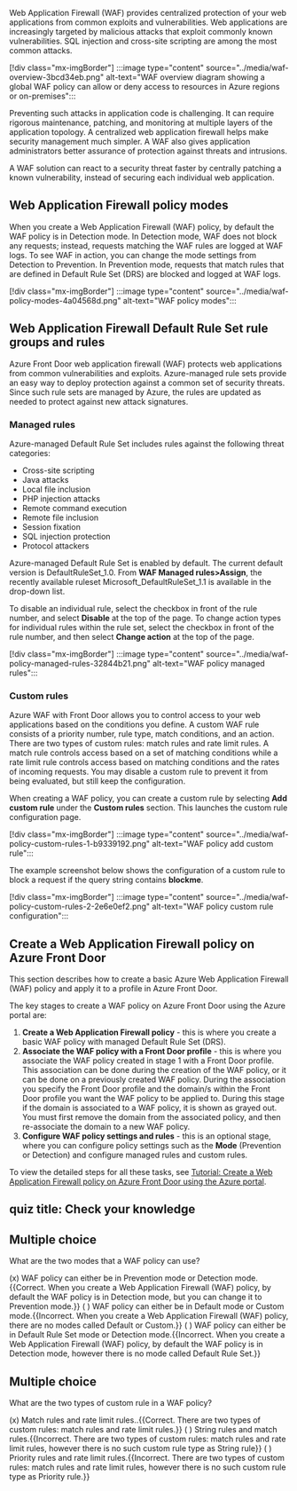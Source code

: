 Web Application Firewall (WAF) provides centralized protection of your web applications from common exploits and vulnerabilities. Web applications are increasingly targeted by malicious attacks that exploit commonly known vulnerabilities. SQL injection and cross-site scripting are among the most common attacks.

\[!div class="mx-imgBorder"\] :::image type="content" source="../media/waf-overview-3bcd34eb.png" alt-text="WAF overview diagram showing a global WAF policy can allow or deny access to resources in Azure regions or on-premises":::


Preventing such attacks in application code is challenging. It can require rigorous maintenance, patching, and monitoring at multiple layers of the application topology. A centralized web application firewall helps make security management much simpler. A WAF also gives application administrators better assurance of protection against threats and intrusions.

A WAF solution can react to a security threat faster by centrally patching a known vulnerability, instead of securing each individual web application.

## Web Application Firewall policy modes

When you create a Web Application Firewall (WAF) policy, by default the WAF policy is in Detection mode. In Detection mode, WAF does not block any requests; instead, requests matching the WAF rules are logged at WAF logs. To see WAF in action, you can change the mode settings from Detection to Prevention. In Prevention mode, requests that match rules that are defined in Default Rule Set (DRS) are blocked and logged at WAF logs.

\[!div class="mx-imgBorder"\] :::image type="content" source="../media/waf-policy-modes-4a04568d.png" alt-text="WAF policy modes":::


## Web Application Firewall Default Rule Set rule groups and rules

Azure Front Door web application firewall (WAF) protects web applications from common vulnerabilities and exploits. Azure-managed rule sets provide an easy way to deploy protection against a common set of security threats. Since such rule sets are managed by Azure, the rules are updated as needed to protect against new attack signatures.

### Managed rules

Azure-managed Default Rule Set includes rules against the following threat categories:

 -  Cross-site scripting
 -  Java attacks
 -  Local file inclusion
 -  PHP injection attacks
 -  Remote command execution
 -  Remote file inclusion
 -  Session fixation
 -  SQL injection protection
 -  Protocol attackers

Azure-managed Default Rule Set is enabled by default. The current default version is DefaultRuleSet\_1.0. From **WAF Managed rules>Assign**, the recently available ruleset Microsoft\_DefaultRuleSet\_1.1 is available in the drop-down list.

To disable an individual rule, select the checkbox in front of the rule number, and select **Disable** at the top of the page. To change action types for individual rules within the rule set, select the checkbox in front of the rule number, and then select **Change action** at the top of the page.

\[!div class="mx-imgBorder"\] :::image type="content" source="../media/waf-policy-managed-rules-32844b21.png" alt-text="WAF policy managed rules":::


### Custom rules

Azure WAF with Front Door allows you to control access to your web applications based on the conditions you define. A custom WAF rule consists of a priority number, rule type, match conditions, and an action. There are two types of custom rules: match rules and rate limit rules. A match rule controls access based on a set of matching conditions while a rate limit rule controls access based on matching conditions and the rates of incoming requests. You may disable a custom rule to prevent it from being evaluated, but still keep the configuration.

When creating a WAF policy, you can create a custom rule by selecting **Add custom rule** under the **Custom rules** section. This launches the custom rule configuration page.

\[!div class="mx-imgBorder"\] :::image type="content" source="../media/waf-policy-custom-rules-1-b9339192.png" alt-text="WAF policy add custom rule":::


The example screenshot below shows the configuration of a custom rule to block a request if the query string contains **blockme**.

\[!div class="mx-imgBorder"\] :::image type="content" source="../media/waf-policy-custom-rules-2-2e6e0ef2.png" alt-text="WAF policy custom rule configuration":::


## Create a Web Application Firewall policy on Azure Front Door

This section describes how to create a basic Azure Web Application Firewall (WAF) policy and apply it to a profile in Azure Front Door.

The key stages to create a WAF policy on Azure Front Door using the Azure portal are:

1.  **Create a Web Application Firewall policy** \- this is where you create a basic WAF policy with managed Default Rule Set (DRS).
2.  **Associate the WAF policy with a Front Door profile** \- this is where you associate the WAF policy created in stage 1 with a Front Door profile. This association can be done during the creation of the WAF policy, or it can be done on a previously created WAF policy. During the association you specify the Front Door profile and the domain/s within the Front Door profile you want the WAF policy to be applied to. During this stage if the domain is associated to a WAF policy, it is shown as grayed out. You must first remove the domain from the associated policy, and then re-associate the domain to a new WAF policy.
3.  **Configure WAF policy settings and rules** \- this is an optional stage, where you can configure policy settings such as the **Mode** (Prevention or Detection) and configure managed rules and custom rules.

To view the detailed steps for all these tasks, see [Tutorial: Create a Web Application Firewall policy on Azure Front Door using the Azure portal](https://docs.microsoft.com/azure/web-application-firewall/afds/waf-front-door-create-portal).

## quiz title: Check your knowledge

## Multiple choice

What are the two modes that a WAF policy can use?

(x) WAF policy can either be in Prevention mode or Detection mode.\{\{Correct. When you create a Web Application Firewall (WAF) policy, by default the WAF policy is in Detection mode, but you can change it to Prevention mode.\}\} ( ) WAF policy can either be in Default mode or Custom mode.\{\{Incorrect. When you create a Web Application Firewall (WAF) policy, there are no modes called Default or Custom.\}\} ( ) WAF policy can either be in Default Rule Set mode or Detection mode.\{\{Incorrect. When you create a Web Application Firewall (WAF) policy, by default the WAF policy is in Detection mode, however there is no mode called Default Rule Set.\}\}

## Multiple choice

What are the two types of custom rule in a WAF policy?

(x) Match rules and rate limit rules..\{\{Correct. There are two types of custom rules: match rules and rate limit rules.\}\} ( ) String rules and match rules.\{\{Incorrect. There are two types of custom rules: match rules and rate limit rules, however there is no such custom rule type as String rule\}\} ( ) Priority rules and rate limit rules.\{\{Incorrect. There are two types of custom rules: match rules and rate limit rules, however there is no such custom rule type as Priority rule.\}\}
